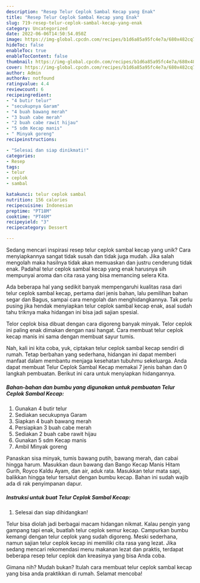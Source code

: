 ```yaml
---
description: "Resep Telur Ceplok Sambal Kecap yang Enak"
title: "Resep Telur Ceplok Sambal Kecap yang Enak"
slug: 719-resep-telur-ceplok-sambal-kecap-yang-enak
category: Uncategorized
date: 2022-06-06T14:50:54.050Z
image: https://img-global.cpcdn.com/recipes/b1d6a85a95fc4e7a/680x482cq70/telur-ceplok-sambal-kecap-foto-resep-utama.jpg
hideToc: false
enableToc: true
enableTocContent: false
thumbnail: https://img-global.cpcdn.com/recipes/b1d6a85a95fc4e7a/680x482cq70/telur-ceplok-sambal-kecap-foto-resep-utama.jpg
cover: https://img-global.cpcdn.com/recipes/b1d6a85a95fc4e7a/680x482cq70/telur-ceplok-sambal-kecap-foto-resep-utama.jpg
author: Admin
authorAv: notfound
ratingvalue: 4.4
reviewcount: 6
recipeingredient:
- "4 butir telur"
- "secukupnya Garam"
- "4 buah bawang merah"
- "3 buah cabe merah"
- "2 buah cabe rawit hijau"
- "5 sdm Kecap manis"
- " Minyak goreng"
recipeinstructions:

- "Selesai dan siap dinikmati!"
categories:
- Resep
tags:
- telur
- ceplok
- sambal

katakunci: telur ceplok sambal 
nutrition: 156 calories
recipecuisine: Indonesian
preptime: "PT18M"
cooktime: "PT46M"
recipeyield: "3"
recipecategory: Dessert

---
```





Sedang mencari inspirasi resep telur ceplok sambal kecap yang unik? Cara menyiapkannya sangat tidak susah dan tidak juga mudah. Jika salah mengolah maka hasilnya tidak akan memuaskan dan justru cenderung tidak enak. Padahal telur ceplok sambal kecap yang enak harusnya sih mempunyai aroma dan cita rasa yang bisa memancing selera Kita.





Ada beberapa hal yang sedikit banyak mempengaruhi kualitas rasa dari telur ceplok sambal kecap, pertama dari jenis bahan, lalu pemilihan bahan segar dan Bagus, sampai cara mengolah dan menghidangkannya. Tak perlu pusing jika hendak menyiapkan telur ceplok sambal kecap enak,      asal sudah tahu triknya maka hidangan ini bisa jadi sajian spesial.














Telor ceplok bisa dibuat dengan cara digoreng banyak minyak. Telor ceplok ini paling enak dimakan dengan nasi hangat. Cara membuat telur ceplok kecap manis ini sama dengan membuat sayur tumis.






Nah, kali ini kita coba, yuk, ciptakan telur ceplok sambal kecap sendiri di rumah. Tetap berbahan yang sederhana, hidangan ini dapat memberi manfaat dalam membantu menjaga kesehatan tubuhmu sekeluarga. Anda dapat membuat Telur Ceplok Sambal Kecap memakai 7 jenis bahan dan 0 langkah pembuatan. Berikut ini cara untuk menyiapkan hidangannya.

<!--inarticleads1-->

##### Bahan-bahan dan bumbu yang digunakan untuk pembuatan Telur Ceplok Sambal Kecap:

1. Gunakan 4 butir telur
1. Sediakan secukupnya Garam
1. Siapkan 4 buah bawang merah
1. Persiapkan 3 buah cabe merah
1. Sediakan 2 buah cabe rawit hijau
1. Gunakan 5 sdm Kecap manis
1. Ambil  Minyak goreng


Panaskan sisa minyak, tumis bawang putih, bawang merah, dan cabai hingga harum. Masukkan daun bawang dan Bango Kecap Manis Hitam Gurih, Royco Kaldu Ayam, dan air, aduk rata. Masukkan telur mata sapi, balikkan hingga telur tersalut dengan bumbu kecap. Bahan ini sudah wajib ada di rak penyimpanan dapur. 

<!--inarticleads2-->

##### Instruksi untuk buat Telur Ceplok Sambal Kecap:


1. Selesai dan siap dihidangkan!

Telur bisa diolah jadi berbagai macam hidangan nikmat. Kalau pengin yang gampang tapi enak, buatlah telur ceplok semur kecap. Campurkan bumbu kemangi dengan telur ceplok yang sudah digoreng. Meski sederhana, namun sajian telur ceplok kecap ini memiliki cita rasa yang lezat. Jika sedang mencari rekomendasi menu makanan lezat dan praktis, terdapat beberapa resep telur ceplok dan kreasinya yang bisa Anda coba. 

Gimana nih? Mudah bukan? Itulah cara membuat telur ceplok sambal kecap yang bisa anda praktikkan di rumah. Selamat mencoba!
